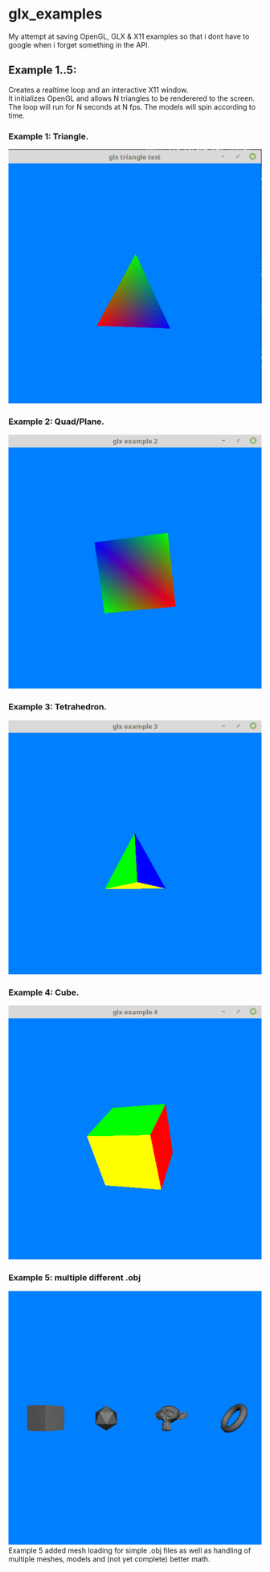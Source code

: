 # glx_examples
My attempt at saving OpenGL, GLX &amp; X11 examples so that i dont have to google when i forget something in the API.


## Example 1..5:
Creates a realtime loop and an interactive X11 window.  
It initializes OpenGL and allows N triangles to be renderered to the screen.  
The loop will run for N seconds at N fps. 
The models will spin according to time.

### Example 1: Triangle.  
![example_1_triangle](/imgs/example_1.png)

### Example 2: Quad/Plane.  
![example_2_quad](/imgs/example_2.png)

### Example 3: Tetrahedron.  
![example_3_tetrahedron](/imgs/example_3.png)

### Example 4: Cube.  
![example_4_cube](/imgs/example_4.png)

### Example 5: multiple different .obj  
![example_5_mobj](/imgs/example_5.png)  
Example 5 added mesh loading for simple .obj files as well as handling of multiple meshes, models and (not yet complete) better math.
